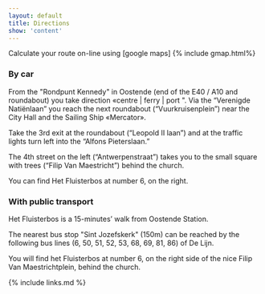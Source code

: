 ```yaml
---
layout: default
title: Directions
show: 'content'
---
```


Calculate your route on-line using [google maps]
{% include gmap.html%}

### By car
 
From the "Rondpunt Kennedy" in Oostende (end of the E40 / A10 and roundabout) you take direction «centre | ferry | port ".
Via the “Verenigde Natiënlaan” you reach the next roundabout (“Vuurkruisenplein”) near the City Hall and the Sailing Ship «Mercator».
 
Take the 3rd exit at the roundabout (“Leopold II laan”) and at the traffic lights turn left into the “Alfons Pieterslaan.”
 
The 4th street on the left (“Antwerpenstraat”)  takes you to the small square with trees (“Filip Van Maestricht”) behind the church.
 
You can find Het Fluisterbos at number 6, on the right.
 
 
### With public transport
 
Het Fluisterbos is a 15-minutes’ walk from Oostende Station.
 
The nearest bus stop "Sint Jozefskerk" (150m) can be reached by the following bus lines (6, 50, 51, 52, 53, 68, 69, 81, 86) of De Lijn.
 
You will find het Fluisterbos at number 6, on the right side of the nice Filip Van Maestrichtplein, behind the church.




{% include links.md %}
